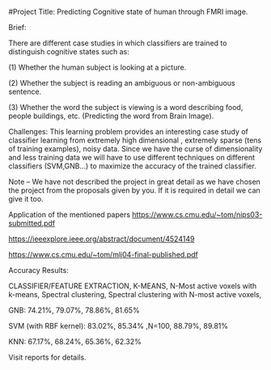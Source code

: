 
#Project Title: Predicting Cognitive state of human through FMRI image.


Brief:


There are different case studies in which classifiers are trained to distinguish cognitive
states such as:


(1) Whether the human subject is looking at a picture.


(2) Whether the subject is reading an ambiguous or non-ambiguous sentence.


(3) Whether the word the subject is viewing is a word describing food, people
buildings, etc. (Predicting the word from Brain Image).



Challenges:
This learning problem provides an interesting case study of classifier learning from
extremely high dimensional , extremely sparse (tens of training examples), noisy data.
Since we have the curse of dimensionality and less training data we will have to use
different techniques on different classifiers (SVM,GNB…) to maximize the accuracy of
the trained classifier.


Note – We have not described the project in great detail as we have chosen the project
from the proposals given by you. If it is required in detail we can give it too.



Application of the mentioned papers 
https://www.cs.cmu.edu/~tom/nips03-submitted.pdf


https://ieeexplore.ieee.org/abstract/document/4524149


https://www.cs.cmu.edu/~tom/mlj04-final-published.pdf



 
 Accuracy Results:
 
 
  
  CLASSIFIER/FEATURE EXTRACTION, K-MEANS, N-Most active voxels with k-means, Spectral clustering, Spectral clustering with N-most
  active voxels, 
  
  
  
  GNB: 74.21%,  79.07%, 78.86%, 81.65%



SVM (with RBF kernel):  83.02%, 85.34% ,N=100, 88.79%,  89.81%




  KNN:  67.17%,  68.24%,  65.36%,  62.32%
  
  Visit reports for details.
